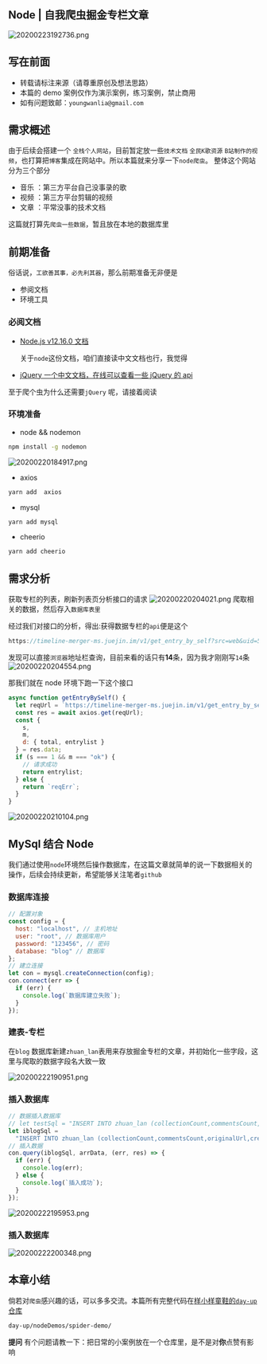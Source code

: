 ## Node | 自我爬虫掘金专栏文章

![20200223192736.png](https://raw.githubusercontent.com/yayxs/Pics/master/img/20200223192736.png)

## 写在前面

- 转载请标注来源（请尊重原创及想法思路）
- 本篇的 demo 案例仅作为演示案例，练习案例，禁止商用
- 如有问题致邮：`youngwanlia@gmail.com`

## 需求概述

由于后续会搭建一个 `全栈个人网站`，目前暂定放一些`技术文档` `全民K歌资源` `B站制作的视频`，也打算把`博客`集成在网站中。所以本篇就来分享一下`node爬虫`。
整体这个网站分为三个部分

- 音乐 ：第三方平台自己没事录的歌
- 视频 ：第三方平台剪辑的视频
- 文章 ：平常没事的技术文档

这篇就打算先`爬虫一些数据`，暂且放在本地的数据库里

## 前期准备

俗话说，`工欲善其事，必先利其器`，那么前期准备无非便是

- 参阅文档
- 环境工具

### 必阅文档

- [Node.js v12.16.0 文档](http://nodejs.cn/api/)

  关于`node`这份文档，咱们直接读中文文档也行，我觉得

- [jQuery 一个中文文档，在线可以查看一些 jQuery 的 api](https://www.jquery123.com/)

至于爬个虫为什么还需要`jQuery` 呢，请接着阅读

### 环境准备

- node && nodemon

```sh
npm install -g nodemon
```

![20200220184917.png](https://raw.githubusercontent.com/yayxs/Pics/master/img/20200220184917.png)

- axios

```sh
yarn add  axios
```

- mysql

```sh
yarn add mysql
```

- cheerio

```sh
yarn add cheerio
```

## 需求分析

获取专栏的列表，刷新列表页分析接口的请求
![20200220204021.png](https://raw.githubusercontent.com/yayxs/Pics/master/img/20200220204021.png)
爬取相关的数据，然后存入`数据库表里`

经过我们对接口的分析，得出:获得数据专栏的`api`便是这个

```js
https://timeline-merger-ms.juejin.im/v1/get_entry_by_self?src=web&uid=5cf00b7c6fb9a07eba2c226f&device_id=1580692913721&token=eyJhY2Nlc3NfdG9rZW4iOiJqa3FzYTJaUzB3cTY3VVBoIiwicmVmcmVzaF90b2tlbiI6ImJrcG9LMnAyaUlSUFRvSFUiLCJ0b2tlbl90eXBlIjoibWFjIiwiZXhwaXJlX2luIjoyNTkyMDAwfQ%3D%3D&targetUid=5cf00b7c6fb9a07eba2c226f&type=post&limit=20&order=createdAt
```

发现可以直接`浏览器`地址栏查询，目前来看的话只有**14**条，因为我才刚刚写`14`条
![20200220204554.png](https://raw.githubusercontent.com/yayxs/Pics/master/img/20200220204554.png)

那我们就在 node 环境下跑一下这个接口

```js
async function getEntryBySelf() {
  let reqUrl = `https://timeline-merger-ms.juejin.im/v1/get_entry_by_self?src=web&uid=5cf00b7c6fb9a07eba2c226f&device_id=1580692913721&token=eyJhY2Nlc3NfdG9rZW4iOiJqa3FzYTJaUzB3cTY3VVBoIiwicmVmcmVzaF90b2tlbiI6ImJrcG9LMnAyaUlSUFRvSFUiLCJ0b2tlbl90eXBlIjoibWFjIiwiZXhwaXJlX2luIjoyNTkyMDAwfQ%3D%3D&targetUid=5cf00b7c6fb9a07eba2c226f&type=post&limit=20&order=createdAt`;
  const res = await axios.get(reqUrl);
  const {
    s,
    m,
    d: { total, entrylist }
  } = res.data;
  if (s === 1 && m === "ok") {
    // 请求成功
    return entrylist;
  } else {
    return `reqErr`;
  }
}
```

![20200220210104.png](https://raw.githubusercontent.com/yayxs/Pics/master/img/20200220210104.png)

## MySql 结合 Node

我们通过使用`node`环境然后操作数据库，在这篇文章就简单的说一下数据相关的操作，后续会持续更新，希望能够关注笔者`github`

### 数据库连接

```js
// 配置对象
const config = {
  host: "localhost", // 主机地址
  user: "root", // 数据库用户
  password: "123456", // 密码
  database: "blog" // 数据库
};
// 建立连接
let con = mysql.createConnection(config);
con.connect(err => {
  if (err) {
    console.log(`数据库建立失败`);
  }
});
```

### 建表-专栏

在`blog` 数据库新建`zhuan_lan`表用来存放掘金专栏的文章，并初始化一些字段，这里与爬取的数据字段名大致一致

![20200222190951.png](https://raw.githubusercontent.com/yayxs/Pics/master/img/20200222190951.png)

### 插入数据库

```js
// 数据插入数据库
// let testSql = "INSERT INTO zhuan_lan (collectionCount,commentsCount,originalUrl,createdAt,screenshot,content,titlte,category,viewsCount,summaryInfo) VALUES (21,2121,'212','212','212','212','212','221','2121','212')";
let iblogSql =
  "INSERT INTO zhuan_lan (collectionCount,commentsCount,originalUrl,createdAt,screenshot,content,titlte,category,viewsCount,summaryInfo) VALUES (?,?,?,?,?,?,?,?,?,?)";
// 插入数据
con.query(iblogSql, arrData, (err, res) => {
  if (err) {
    console.log(err);
  } else {
    console.log(`插入成功`);
  }
});
```

![20200222195953.png](https://raw.githubusercontent.com/yayxs/Pics/master/img/20200222195953.png)

### 插入数据库

![20200222200348.png](https://raw.githubusercontent.com/yayxs/Pics/master/img/20200222200348.png)

## 本章小结

倘若对`爬虫`感兴趣的话，可以多多交流。本篇所有完整代码在[样小样童鞋的`day-up`仓库](https://github.com/yayxs/day-up/tree/master/nodeDemos/spider-demo)

```sh
day-up/nodeDemos/spider-demo/
```

**提问**
有个问题请教一下：把日常的小案例放在一个仓库里，是不是对**你**点赞有影响
